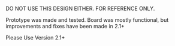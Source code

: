 DO NOT USE THIS DESIGN EITHER. FOR REFERENCE ONLY.

Prototype was made and tested. Board was mostly functional, but improvements and fixes have been made in 2.1+

Please Use Version 2.1+
